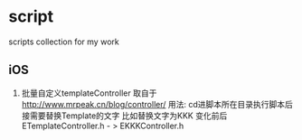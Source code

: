 # script
scripts collection for my work

## iOS

1. 批量自定义templateController  取自于 http://www.mrpeak.cn/blog/controller/
用法:  cd进脚本所在目录执行脚本后接需要替换Template的文字 比如替换文字为KKK 变化前后
ETemplateController.h - > EKKKController.h
